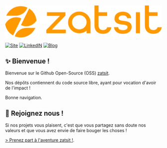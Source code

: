 [![zatsit logo](/assets/logo.svg)](https://www.zatsit.fr)

[![Site](https://img.shields.io/badge/Site-zatsit.fr-orange.svg)](https://www.zatsit.fr)
[![LinkedIN](https://img.shields.io/badge/LinkedIn-@zatsit-blue.svg)](https://www.linkedin.com/company/zatsit)
[![Blog](https://img.shields.io/badge/Blog-zatsit.tech-red.svg)](https://blog.zatsit.fr/)


## ✨ Bienvenue !

Bienvenue sur le Github Open-Source (OSS) [zatsit](https://www.zatsit.fr).

Nos dépôts contiennent du code source libre, ayant pour vocation d'avoir de l'impact !

Bonne navigation.

## 🤝 Rejoignez nous !

Si nos projets vous plaisent, c'est que vous partagez sans doute nos valeurs et que vous avez envie de faire bouger les choses ! 

[> Prenez part à l'aventure zatsit !](https://forms.gle/3QkxqNhSF2v7KhtA7).
